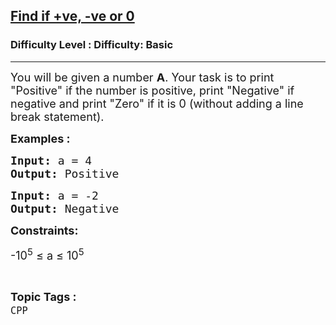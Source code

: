 <h2><a href="https://www.geeksforgeeks.org/problems/find-if-ve-ve-or-0--141631/1?page=16&difficulty=Basic&sortBy=submissions">Find if +ve, -ve or 0</a></h2><h3>Difficulty Level : Difficulty: Basic</h3><hr><div class="problems_problem_content__Xm_eO"><p><span style="font-size: 18px;">You will be given a number&nbsp;<strong>A</strong>. Your task is to print "Positive" if the number is positive, print "Negative" if negative and print "Zero" if it is 0 (without adding a line break statement).</span></p>
<p><span style="font-size: 18px;"><strong>Examples :</strong></span></p>
<pre><span style="font-size: 18px;"><strong>Input:</strong> a = 4
<strong>Output:</strong> Positive</span></pre>
<pre><span style="font-size: 18px;"><strong>Input: </strong>a = -2
<strong>Output: </strong>Negative</span></pre>
<p><span style="font-size: 18px;"><strong>Constraints:</strong></span></p>
<p><span style="font-size: 18px;">-10<sup>5</sup> ≤ a ≤ 10<sup>5&nbsp; &nbsp; &nbsp; &nbsp;&nbsp;</sup></span></p></div><br><p><span style=font-size:18px><strong>Topic Tags : </strong><br><code>CPP</code>&nbsp;